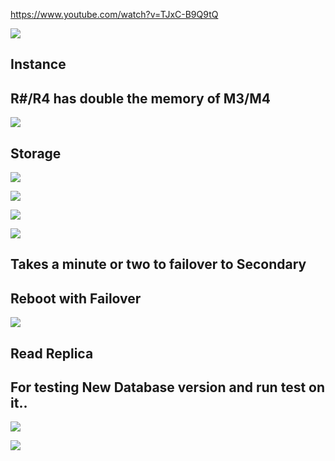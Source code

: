 https://www.youtube.com/watch?v=TJxC-B9Q9tQ

![](https://user-images.githubusercontent.com/26511983/71769413-92e41b80-2ee6-11ea-90b0-82a0726a78c4.png)

## Instance
## R#/R4 has double the memory of M3/M4

![](https://user-images.githubusercontent.com/26511983/71769418-ab543600-2ee6-11ea-8e98-9f8a1cbf1196.png)

## Storage
![](https://user-images.githubusercontent.com/26511983/71769451-29b0d800-2ee7-11ea-88bb-585a0ee04412.png)

![](https://user-images.githubusercontent.com/26511983/71769485-bd82a400-2ee7-11ea-970b-4b6c3d4f552e.png)

![](https://user-images.githubusercontent.com/26511983/71769493-d55a2800-2ee7-11ea-9943-a9b96ae0b034.png)

![](https://user-images.githubusercontent.com/26511983/71769508-fe7ab880-2ee7-11ea-90ec-f3599150ce42.png)

## Takes a minute or two to failover to Secondary
## Reboot with Failover

![](https://user-images.githubusercontent.com/26511983/71769514-15b9a600-2ee8-11ea-92e6-2fda6c3121e6.png)


## Read Replica
## For testing New Database version and run test on it..
![](https://user-images.githubusercontent.com/26511983/71769530-4994cb80-2ee8-11ea-93ac-c23fdc39fadf.png)


![](https://user-images.githubusercontent.com/26511983/71769573-aee8bc80-2ee8-11ea-89b5-3b0e4bd3b4bd.png)


